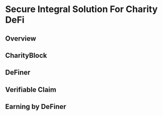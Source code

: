 
# Secure Integral Solution For Charity DeFi

## Overview

## CharityBlock

## DeFiner

## Verifiable Claim

## Earning by DeFiner

##

